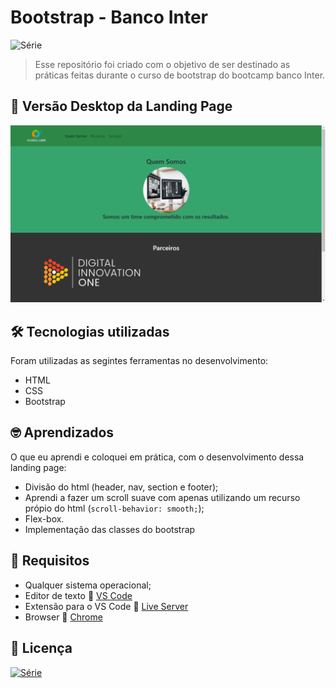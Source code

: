 # Bootstrap - Banco Inter
![Série](https://img.shields.io/static/v1?label=ZairoBastos&message=BootstrapInter&color=blue)
> Esse repositório foi criado com o objetivo de ser destinado as práticas feitas durante o curso de bootstrap do bootcamp banco Inter.

## :camera_flash: Versão Desktop da Landing Page
![Imagem](images/ezgif.com-gif-maker.gif)

## :hammer_and_wrench: Tecnologias utilizadas
 Foram utilizadas as segintes ferramentas no desenvolvimento:
 - HTML
 - CSS
 - Bootstrap

## :nerd_face: Aprendizados
O que eu aprendi e coloquei em prática, com o desenvolvimento dessa landing page:
 - Divisão do html (header, nav, section e footer);
 - Aprendi a fazer um scroll suave com apenas utilizando um recurso própio do html (``scroll-behavior: smooth;``);
 - Flex-box.
 - Implementação das classes do bootstrap

## :page_facing_up: Requisitos
- Qualquer sistema operacional;
- Editor de texto :link: [VS Code](https://code.visualstudio.com/)
- Extensão para o VS Code :link: [Live Server](https://marketplace.visualstudio.com/items?itemName=ritwickdey.LiveServer)
- Browser :link: [Chrome](https://www.google.pt/intl/pt-PT/chrome/?brand=ISCS&gclid=CjwKCAiAtouOBhA6EiwA2nLKHzAVeY7vzxHKqYQHR9e2iF4Q-UYwVeNg_5CdIuPOs6RF2hbwjslc8xoCK3QQAvD_BwE&gclsrc=aw.ds)

## :pencil: Licença

[![Série](https://img.shields.io/static/v1?label=Lincense&message=MIT&color=blue)](https://github.com/zairobastos/bootstrap-inter/blob/main/LICENSE)